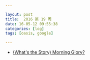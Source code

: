 ```yaml
---

layout: post
title:  2016 第 19 周
date: 16-05-12 09:55:38
categories: [log]
tags: [oasis, google]

---
```


- [(What's the Story) Morning Glory?](https://www.google.com/maps/@51.514378,-0.1355755,3a,75y,155.26h,89.05t/data=!3m6!1e1!3m4!1sOCH08d3X_l88DvLhLAKpJQ!2e0!7i13312!8i6656)


